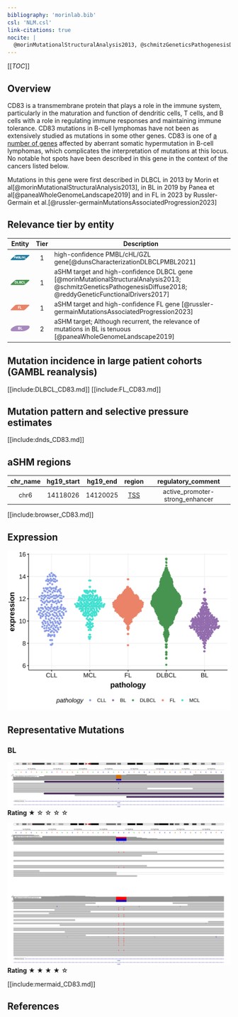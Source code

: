 ```yaml
---
bibliography: 'morinlab.bib'
csl: 'NLM.csl'
link-citations: true
nocite: |
  @morinMutationalStructuralAnalysis2013, @schmitzGeneticsPathogenesisDiffuse2018, @russler-germainMutationsAssociatedProgression2023, @reddyGeneticFunctionalDrivers2017, @dunsCharacterizationDLBCLPMBL2021, @paneaWholeGenomeLandscape2019, 
---
```

[[_TOC_]]

## Overview

CD83 is a transmembrane protein that plays a role in the immune system, particularly in the maturation and function of dendritic cells, T cells, and B cells with a role in regulating immune responses and maintaining immune tolerance. 
CD83 mutations in B-cell lymphomas have not been as extensively studied as mutations in some other genes. CD83 is one of [a number of genes](https://github.com/morinlab/LLMPP/wiki/ashm) affected by aberrant somatic hypermutation in B-cell lymphomas, which complicates the interpretation of mutations at this locus.
No notable hot spots have been described in this gene in the context of the cancers listed below. 

Mutations in this gene were first described in DLBCL in 2013 by Morin et al[@morinMutationalStructuralAnalysis2013], in BL in 2019 by Panea et al[@paneaWholeGenomeLandscape2019] and in FL in 2023 by Russler-Germain et al.[@russler-germainMutationsAssociatedProgression2023]



## Relevance tier by entity

|Entity|Tier|Description                           |
|:------:|:----:|--------------------------------------|
|![PMBL](images/icons/PMBL_tier1.png)|1|high-confidence PMBL/cHL/GZL gene[@dunsCharacterizationDLBCLPMBL2021]|
|![DLBCL](images/icons/DLBCL_tier1.png) |1 | aSHM target and high-confidence DLBCL gene            [@morinMutationalStructuralAnalysis2013; @schmitzGeneticsPathogenesisDiffuse2018; @reddyGeneticFunctionalDrivers2017]|
|![FL](images/icons/FL_tier1.png)    |1 | aSHM target and high-confidence FL gene               [@russler-germainMutationsAssociatedProgression2023]|
|![BL](images/icons/BL_tier2.png)    |2 | aSHM target; Although recurrent, the relevance of mutations in BL is tenuous [@paneaWholeGenomeLandscape2019]|

## Mutation incidence in large patient cohorts (GAMBL reanalysis)

[[include:DLBCL_CD83.md]]
[[include:FL_CD83.md]]

## Mutation pattern and selective pressure estimates

[[include:dnds_CD83.md]]

## aSHM regions

|chr_name|hg19_start|hg19_end|region                                                                                   |regulatory_comment             |
|:--------:|:----------:|:--------:|:-----------------------------------------------------------------------------------------:|:-------------------------------:|
|chr6    |14118026  |14120025|[TSS](https://genome.ucsc.edu/s/rdmorin/GAMBL%20hg19?position=chr6%3A14118026%2D14120025)|active_promoter-strong_enhancer|



[[include:browser_CD83.md]]

## Expression
![](images/gene_expression/CD83_by_pathology.svg)

## Representative Mutations

### BL

![](primary/Panea_CD83_1.svg)
**Rating**
&starf; &star; &star; &star; &star;

![](primary/Panea_CD83_2.svg)
**Rating**
&starf; &starf; &starf; &starf; &star;


[[include:mermaid_CD83.md]]

## References
<!-- ORIGIN: morinMutationalStructuralAnalysis2013 -->
<!-- BL: paneaWholeGenomeLandscape2019 -->
<!-- FL: russler-germainMutationsAssociatedProgression2023b -->
<!-- BL: paneaWholeGenomeLandscape2019 -->
<!-- DLBCL: morinMutationalStructuralAnalysis2013 -->
<!-- PMBL: dunsCharacterizationDLBCLPMBL2021b -->
